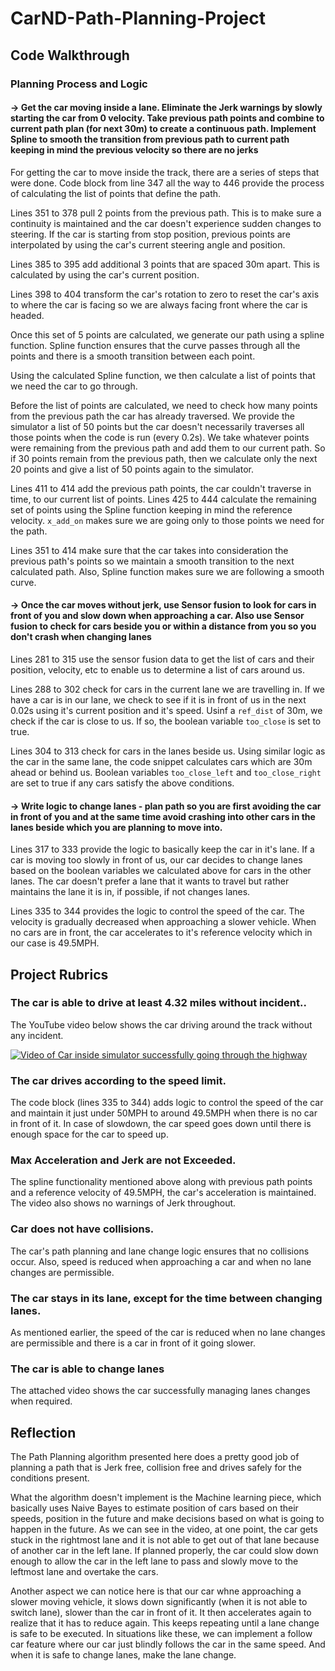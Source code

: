 # CarND-Path-Planning-Project

## Code Walkthrough

### Planning Process and Logic

#### -> Get the car moving inside a lane. Eliminate the Jerk warnings by slowly starting the car from 0 velocity. Take previous path points and combine to current path plan (for next 30m) to create a continuous path. Implement Spline to smooth the transition from previous path to current path keeping in mind the previous velocity so there are no jerks

For getting the car to move inside the track, there are a series of steps that were done. Code block from line 347 all the way to 446 provide the process of calculating the list of points that define the path.

Lines 351 to 378 pull 2 points from the previous path. This is to make sure a continuity is maintained and the car doesn't experience sudden changes to steering. If the car is starting from stop position, previous points are interpolated by using the car's current steering angle and position.

Lines 385 to 395 add additional 3 points that are spaced 30m apart. This is calculated by using the car's current position. 

Lines 398 to 404 transform the car's rotation to zero to reset the car's axis to where the car is facing so we are always facing front where the car is headed.

Once this set of 5 points are calculated, we generate our path using a spline function. Spline function ensures that the curve passes through all the points and there is a smooth transition between each point.

Using the calculated Spline function, we then calculate a list of points that we need the car to go through.

Before the list of points are calculated, we need to check how many points from the previous path the car has already traversed. We provide the simulator a list of 50 points but the car doesn't necessarily traverses all those points when the code is run (every 0.2s). We take whatever points were remaining from the previous path and add them to our current path. So if 30 points remain from the previous path, then we calculate only the next 20 points and give a list of 50 points again to the simulator.

Lines 411 to 414 add the previous path points, the car couldn't traverse in time, to our current list of points. Lines 425 to 444 calculate the remaining set of points using the Spline function keeping in mind the reference velocity. `x_add_on` makes sure we are going only to those points we need for the path. 

Lines 351 to 414 make sure that the car takes into consideration the previous path's points so we maintain a smooth transition to the next calculated path. Also, Spline function makes sure we are following a smooth curve.

#### -> Once the car moves without jerk, use Sensor fusion to look for cars in front of you and slow down when approaching a car. Also use Sensor fusion to check for cars beside you or within a distance from you so you don't crash when changing lanes

Lines 281 to 315 use the sensor fusion data to get the list of cars and their position, velocity, etc to enable us to determine a list of cars around us. 

Lines 288 to 302 check for cars in the current lane we are travelling in. If we have a car is in our lane, we check to see if it is in front of us in the next 0.02s using it's current position and it's speed. Usinf a `ref_dist` of 30m, we check if the car is close to us. If so, the boolean variable `too_close` is set to true.

Lines 304 to 313 check for cars in the lanes beside us. Using similar logic as the car in the same lane, the code snippet calculates cars which are 30m ahead or behind us. Boolean variables `too_close_left` and `too_close_right` are set to true if any cars satisfy the above conditions. 

#### -> Write logic to change lanes - plan path so you are first avoiding the car in front of you and at the same time avoid crashing into other cars in the lanes beside which you are planning to move into.

Lines 317 to 333 provide the logic to basically keep the car in it's lane. If a car is moving too slowly in front of us, our car decides to change lanes based on the boolean variables we calculated above for cars in the other lanes. The car doesn't prefer a lane that it wants to travel but rather maintains the lane it is in, if possible, if not changes lanes.

Lines 335 to 344 provides the logic to control the speed of the car. The velocity is gradually decreased when approaching a slower vehicle. When no cars are in front, the car accelerates to it's reference velocity which in our case is 49.5MPH.

## Project Rubrics

### The car is able to drive at least 4.32 miles without incident..

The YouTube video below shows the car driving around the track without any incident.

[![Video of Car inside simulator successfully going through the highway](http://img.youtube.com/vi/hRj7UyIEueA/0.jpg)](http://www.youtube.com/watch?v=hRj7UyIEueA "SDCND Path Planning video")

### The car drives according to the speed limit.

The code block (lines 335 to 344) adds logic to control the speed of the car and maintain it just under 50MPH to around 49.5MPH when there is no car in front of it. In case of slowdown, the car speed goes down until there is enough space for the car to speed up.

### Max Acceleration and Jerk are not Exceeded.

The spline functionality mentioned above along with previous path points and a reference velocity of 49.5MPH, the car's acceleration is maintained. The video also shows no warnings of Jerk throughout.

### Car does not have collisions.

The car's path planning and lane change logic ensures that no collisions occur. Also, speed is reduced when approaching a car and when no lane changes are permissible.

### The car stays in its lane, except for the time between changing lanes.

As mentioned earlier, the speed of the car is reduced when no lane changes are permissible and there is a car in front of it going slower.

### The car is able to change lanes

The attached video shows the car successfully managing lanes changes when required.

## Reflection

The Path Planning algorithm presented here does a pretty good job of planning a path that is Jerk free, collision free and drives safely for the conditions present.

What the algorithm doesn't implement is the Machine learning piece, which basically uses Naive Bayes to estimate position of cars based on their speeds, position in the future and make decisions based on what is going to happen in the future. As we can see in the video, at one point, the car gets stuck in the rightmost lane and it is not able to get out of that lane because of another car in the left lane. If planned properly, the car could slow down enough to allow the car in the left lane to pass and slowly move to the leftmost lane and overtake the cars.

Another aspect we can notice here is that our car whne approaching a slower moving vehicle, it slows down significantly (when it is not able to switch lane), slower than the car in front of it. It then accelerates again to realize that it has to reduce again. This keeps repeating until a lane change is safe to be executed. In situations like these, we can implement a follow car feature where our car just blindly follows the car in the same speed. And when it is safe to change lanes, make the lane change.



